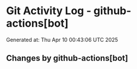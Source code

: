 # Git Activity Log - github-actions[bot]
Generated at: Thu Apr 10 00:43:06 UTC 2025
## Changes by github-actions[bot]
```diff
```
